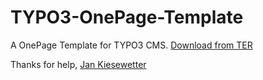 TYPO3-OnePage-Template
======================

A OnePage Template for TYPO3 CMS.
[Download from TER](http://typo3.org/extensions/repository/view/t3onepage)

Thanks for help, [Jan Kiesewetter](http://t3easy.de)
